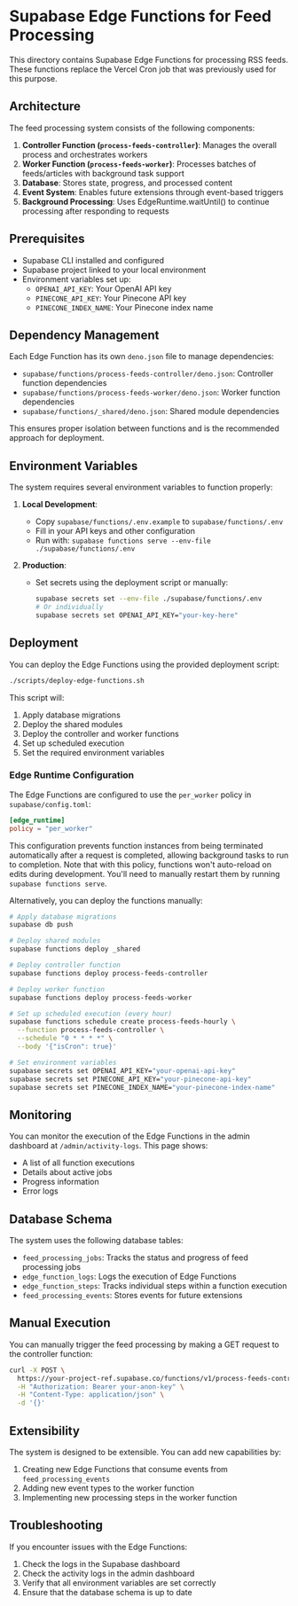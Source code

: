 # Supabase Edge Functions for Feed Processing

This directory contains Supabase Edge Functions for processing RSS feeds. These functions replace the Vercel Cron job that was previously used for this purpose.

## Architecture

The feed processing system consists of the following components:

1. **Controller Function (`process-feeds-controller`)**: Manages the overall process and orchestrates workers
2. **Worker Function (`process-feeds-worker`)**: Processes batches of feeds/articles with background task support
3. **Database**: Stores state, progress, and processed content
4. **Event System**: Enables future extensions through event-based triggers
5. **Background Processing**: Uses EdgeRuntime.waitUntil() to continue processing after responding to requests

## Prerequisites

- Supabase CLI installed and configured
- Supabase project linked to your local environment
- Environment variables set up:
  - `OPENAI_API_KEY`: Your OpenAI API key
  - `PINECONE_API_KEY`: Your Pinecone API key
  - `PINECONE_INDEX_NAME`: Your Pinecone index name

## Dependency Management

Each Edge Function has its own `deno.json` file to manage dependencies:

- `supabase/functions/process-feeds-controller/deno.json`: Controller function dependencies
- `supabase/functions/process-feeds-worker/deno.json`: Worker function dependencies
- `supabase/functions/_shared/deno.json`: Shared module dependencies

This ensures proper isolation between functions and is the recommended approach for deployment.

## Environment Variables

The system requires several environment variables to function properly:

1. **Local Development**:
   - Copy `supabase/functions/.env.example` to `supabase/functions/.env`
   - Fill in your API keys and other configuration
   - Run with: `supabase functions serve --env-file ./supabase/functions/.env`

2. **Production**:
   - Set secrets using the deployment script or manually:
     ```bash
     supabase secrets set --env-file ./supabase/functions/.env
     # Or individually
     supabase secrets set OPENAI_API_KEY="your-key-here"
     ```

## Deployment

You can deploy the Edge Functions using the provided deployment script:

```bash
./scripts/deploy-edge-functions.sh
```

This script will:
1. Apply database migrations
2. Deploy the shared modules
3. Deploy the controller and worker functions
4. Set up scheduled execution
5. Set the required environment variables

### Edge Runtime Configuration

The Edge Functions are configured to use the `per_worker` policy in `supabase/config.toml`:

```toml
[edge_runtime]
policy = "per_worker"
```

This configuration prevents function instances from being terminated automatically after a request is completed, allowing background tasks to run to completion. Note that with this policy, functions won't auto-reload on edits during development. You'll need to manually restart them by running `supabase functions serve`.

Alternatively, you can deploy the functions manually:

```bash
# Apply database migrations
supabase db push

# Deploy shared modules
supabase functions deploy _shared

# Deploy controller function
supabase functions deploy process-feeds-controller

# Deploy worker function
supabase functions deploy process-feeds-worker

# Set up scheduled execution (every hour)
supabase functions schedule create process-feeds-hourly \
  --function process-feeds-controller \
  --schedule "0 * * * *" \
  --body '{"isCron": true}'

# Set environment variables
supabase secrets set OPENAI_API_KEY="your-openai-api-key"
supabase secrets set PINECONE_API_KEY="your-pinecone-api-key"
supabase secrets set PINECONE_INDEX_NAME="your-pinecone-index-name"
```

## Monitoring

You can monitor the execution of the Edge Functions in the admin dashboard at `/admin/activity-logs`. This page shows:

- A list of all function executions
- Details about active jobs
- Progress information
- Error logs

## Database Schema

The system uses the following database tables:

- `feed_processing_jobs`: Tracks the status and progress of feed processing jobs
- `edge_function_logs`: Logs the execution of Edge Functions
- `edge_function_steps`: Tracks individual steps within a function execution
- `feed_processing_events`: Stores events for future extensions

## Manual Execution

You can manually trigger the feed processing by making a GET request to the controller function:

```bash
curl -X POST \
  https://your-project-ref.supabase.co/functions/v1/process-feeds-controller \
  -H "Authorization: Bearer your-anon-key" \
  -H "Content-Type: application/json" \
  -d '{}'
```

## Extensibility

The system is designed to be extensible. You can add new capabilities by:

1. Creating new Edge Functions that consume events from `feed_processing_events`
2. Adding new event types to the worker function
3. Implementing new processing steps in the worker function

## Troubleshooting

If you encounter issues with the Edge Functions:

1. Check the logs in the Supabase dashboard
2. Check the activity logs in the admin dashboard
3. Verify that all environment variables are set correctly
4. Ensure that the database schema is up to date